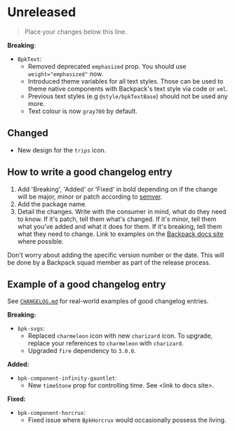 # Unreleased

> Place your changes below this line.

**Breaking**:

- `BpkText`:
  - Removed deprecated `emphasized` prop. You should use `weight="emphasized"` now.
  - Introduced theme variables for all text styles. Those can be used to theme native components with Backpack's text style via code or `xml`.
  - Previous text styles (e.g `@style/bpkTextBase`) should not be used any more.
  - Text colour is now `gray700` by default. 

## Changed

- New design for the `trips` icon.

## How to write a good changelog entry

1. Add 'Breaking', 'Added' or 'Fixed' in bold depending on if the change will be major, minor or patch according to [semver](semver.org).
2. Add the package name.
3. Detail the changes. Write with the consumer in mind, what do they need to know. If it's patch, tell them what's changed. If it's minor, tell them what you've added and what it does for them. If it's breaking, tell them what they need to change. Link to examples on the [Backpack docs site](backpack.github.io) where possible.

Don't worry about adding the specific version number or the date. This will be done by a Backpack squad member as part of the release process.

## Example of a good changelog entry

See [`CHANGELOG.md`](CHANGELOG.md) for real-world examples of good changelog entries.

**Breaking:**

- `bpk-svgs`:
  - Replaced `charmeleon` icon with new `charizard` icon. To upgrade, replace your references to `charmeleon` with `charizard`.
  - Upgraded `fire` dependency to `3.0.0`.

**Added:**

- `bpk-component-infinity-gauntlet`:
  - New `timeStone` prop for controlling time. See &lt;link to docs site&gt;.

**Fixed:**

- `bpk-component-horcrux`:
  - Fixed issue where `BpkHorcrux` would occasionally possess the living.
